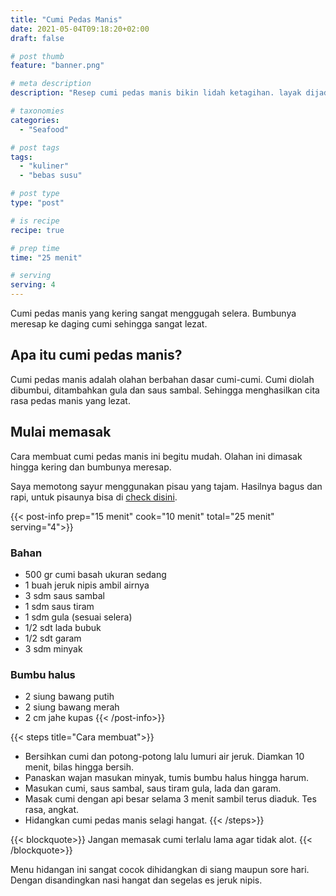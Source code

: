 ```yaml
---
title: "Cumi Pedas Manis"
date: 2021-05-04T09:18:20+02:00
draft: false

# post thumb
feature: "banner.png"

# meta description
description: "Resep cumi pedas manis bikin lidah ketagihan. layak dijadikan menu andalan sehari-hari."

# taxonomies
categories:
  - "Seafood"

# post tags
tags:
  - "kuliner"
  - "bebas susu"

# post type
type: "post"

# is recipe
recipe: true

# prep time
time: "25 menit"

# serving
serving: 4
---
```

Cumi pedas manis yang kering sangat menggugah selera. Bumbunya meresap ke daging cumi sehingga sangat lezat.

## Apa itu cumi pedas manis?

Cumi pedas manis adalah olahan berbahan dasar cumi-cumi. Cumi diolah dibumbui, ditambahkan gula dan saus sambal. Sehingga menghasilkan cita rasa pedas manis yang lezat.

## Mulai memasak

Cara membuat cumi pedas manis ini begitu mudah. Olahan ini dimasak hingga kering dan bumbunya meresap.

Saya memotong sayur menggunakan pisau yang tajam. Hasilnya bagus dan rapi, untuk pisaunya bisa di [check disini](https://s.click.aliexpress.com/e/_ADVYjp).

{{< post-info prep="15 menit" cook="10 menit" total="25 menit" serving="4">}}

### Bahan

-   500 gr cumi basah ukuran sedang
-   1 buah jeruk nipis ambil airnya
-   3 sdm saus sambal
-   1 sdm saus tiram
-   1 sdm gula (sesuai selera)
-   1/2 sdt lada bubuk
-   1/2 sdt garam
-   3 sdm minyak

### Bumbu halus

-   2 siung bawang putih
-   2 siung bawang merah
-   2 cm jahe kupas
{{< /post-info>}}

{{< steps title="Cara membuat">}}
-   Bersihkan cumi dan potong-potong lalu lumuri air jeruk. Diamkan 10 menit, bilas hingga bersih.
-   Panaskan wajan masukan minyak, tumis bumbu halus hingga harum.
-   Masukan cumi, saus sambal, saus tiram gula, lada dan garam.
-   Masak cumi dengan api besar selama 3 menit sambil terus diaduk. Tes rasa, angkat.
-   Hidangkan cumi pedas manis selagi hangat.
{{< /steps>}}

{{< blockquote>}}
Jangan memasak cumi terlalu lama agar tidak alot.
{{< /blockquote>}}

Menu hidangan ini sangat cocok dihidangkan di siang maupun sore hari. Dengan disandingkan nasi hangat dan segelas es jeruk nipis.

